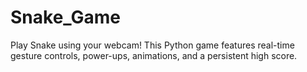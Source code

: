 # Snake_Game
Play Snake using your webcam! This Python game features real-time gesture controls, power-ups, animations, and a persistent high score.

